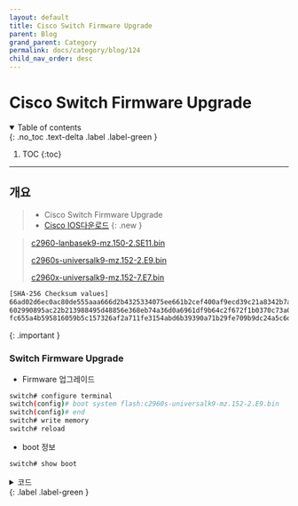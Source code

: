 ```yaml
---
layout: default
title: Cisco Switch Firmware Upgrade
parent: Blog
grand_parent: Category
permalink: docs/category/blog/124
child_nav_order: desc
---
```


# Cisco Switch Firmware Upgrade

<details open markdown="block">
  <summary>
    Table of contents
  </summary>
  {: .no_toc .text-delta .label .label-green }
  
1. TOC
{:toc}

</details>

---

## 개요

> - Cisco Switch Firmware Upgrade
> - [Cisco IOS다운로드](https://cdn.technet24.ir/Downloads/Cisco/IOS/)
{: .new }

> [c2960-lanbasek9-mz.150-2.SE11.bin](https://software.cisco.com/download/home/281231715/type/280805680/release/15.0.2-SE11)
> 
> [c2960s-universalk9-mz.152-2.E9.bin](https://software.cisco.com/download/home/282867581/type/280805680/release/15.2.2E9)
> 
> [c2960x-universalk9-mz.152-7.E7.bin](https://software.cisco.com/download/home/284795737/type/280805680/release/15.2.7E7)
>
```bash
[SHA-256 Checksum values]
66ad02d6ec0ac80de555aaa666d2b4325334075ee661b2cef400af9ecd39c21a8342b7a8b20fcae6d1578b7f8801327b5be4a92890a1756291fd7b98522f78a4    c2960-lanbasek9-mz.150-2.SE11.bin
602990895ac22b213988495d48856e368eb74a36d0a6961df9b64c2f672f1b0370c73a039214455f13fd48696e47256ccd8e07d13a4e67b82f2da4bc83cf0255    c2960s-universalk9-mz.152-2.E9.bin
fc655a4b595816059b5c157326af2a711fe3154abd6b39390a71b29fe709b9dc24a5c6d69fb063aa2dce5320a1cfdad9e69c21307db02c8d2f0ff093b553ec1f    c2960x-universalk9-mz.152-7.E7.bin
```
>
{: .important }

### Switch Firmware Upgrade

- Firmware 업그레이드

```bash
switch# configure terminal
switch(config)# boot system flash:c2960s-universalk9-mz.152-2.E9.bin
switch(config)# end
switch# write memory
switch# reload
```

- boot 정보

```bash
switch# show boot
```

<details markdown="block">
  <summary>
    코드
  </summary>
  {: .text-delta }
  
```bash
BOOT path-list      : flash:/c2960s-universalk9-mz.152-2.E9.bin
Config file         : flash:/config.text
Private Config file : flash:/private-config.text
Enable Break        : yes
Manual Boot         : no
Allow Dev Key         : yes
HELPER path-list    : 
Auto upgrade        : yes
Auto upgrade path   : 
NVRAM/Config file
      buffer size:   524288
Timeout for Config
          Download:    0 seconds
Config Download 
       via DHCP:       disabled (next boot: disabled)
```

</details>
{: .label .label-green }

